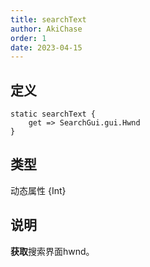 ```yaml
---
title: searchText
author: AkiChase
order: 1
date: 2023-04-15
---
```


## 定义

```ahk
static searchText {
    get => SearchGui.gui.Hwnd
}
```

## 类型

动态属性 \{Int\}

## 说明

**获取**搜索界面hwnd。